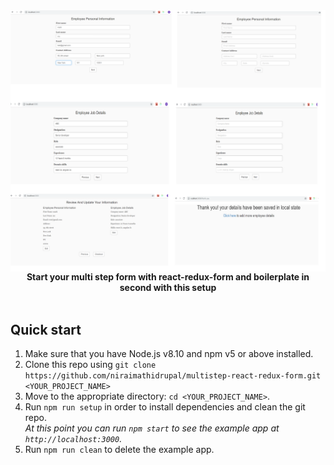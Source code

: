 <img src="app/images/multistepform.png" alt="multistepform" align="center" />

<br />

<div align="center"><strong>Start your multi step form with react-redux-form and boilerplate in second with this setup</strong></div>

<br />

## Quick start

1.  Make sure that you have Node.js v8.10 and npm v5 or above installed.
2.  Clone this repo using `git clone https://github.com/niraimathidrupal/multistep-react-redux-form.git <YOUR_PROJECT_NAME>`
3.  Move to the appropriate directory: `cd <YOUR_PROJECT_NAME>`.<br />
4.  Run `npm run setup` in order to install dependencies and clean the git repo.<br />
    _At this point you can run `npm start` to see the example app at `http://localhost:3000`._
5.  Run `npm run clean` to delete the example app.




